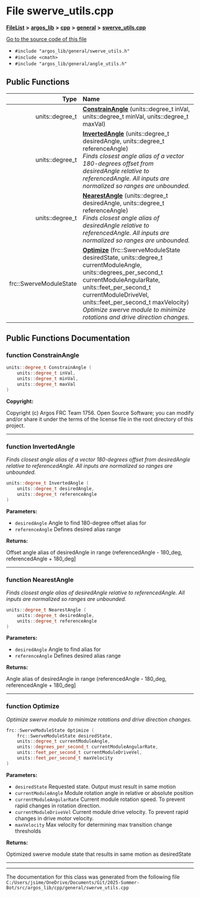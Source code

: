 

# File swerve\_utils.cpp



[**FileList**](files.md) **>** [**argos\_lib**](dir_f9cbf5730473812e84551a5945ef39f8.md) **>** [**cpp**](dir_cf4b00708d9639a2579b4441eb30ca52.md) **>** [**general**](dir_16b6c439f6536703101f25e459a4699b.md) **>** [**swerve\_utils.cpp**](swerve__utils_8cpp.md)

[Go to the source code of this file](swerve__utils_8cpp_source.md)



* `#include "argos_lib/general/swerve_utils.h"`
* `#include <cmath>`
* `#include "argos_lib/general/angle_utils.h"`





































## Public Functions

| Type | Name |
| ---: | :--- |
|  units::degree\_t | [**ConstrainAngle**](#function-constrainangle) (units::degree\_t inVal, units::degree\_t minVal, units::degree\_t maxVal) <br> |
|  units::degree\_t | [**InvertedAngle**](#function-invertedangle) (units::degree\_t desiredAngle, units::degree\_t referenceAngle) <br>_Finds closest angle alias of a vector 180-degrees offset from desiredAngle relative to referencedAngle. All inputs are normalized so ranges are unbounded._  |
|  units::degree\_t | [**NearestAngle**](#function-nearestangle) (units::degree\_t desiredAngle, units::degree\_t referenceAngle) <br>_Finds closest angle alias of desiredAngle relative to referencedAngle. All inputs are normalized so ranges are unbounded._  |
|  frc::SwerveModuleState | [**Optimize**](#function-optimize) (frc::SwerveModuleState desiredState, units::degree\_t currentModuleAngle, units::degrees\_per\_second\_t currentModuleAngularRate, units::feet\_per\_second\_t currentModuleDriveVel, units::feet\_per\_second\_t maxVelocity) <br>_Optimize swerve module to minimize rotations and drive direction changes._  |




























## Public Functions Documentation




### function ConstrainAngle 

```C++
units::degree_t ConstrainAngle (
    units::degree_t inVal,
    units::degree_t minVal,
    units::degree_t maxVal
) 
```





**Copyright:**

Copyright (c) Argos FRC Team 1756. Open Source Software; you can modify and/or share it under the terms of the license file in the root directory of this project. 





        

<hr>



### function InvertedAngle 

_Finds closest angle alias of a vector 180-degrees offset from desiredAngle relative to referencedAngle. All inputs are normalized so ranges are unbounded._ 
```C++
units::degree_t InvertedAngle (
    units::degree_t desiredAngle,
    units::degree_t referenceAngle
) 
```





**Parameters:**


* `desiredAngle` Angle to find 180-degree offset alias for 
* `referenceAngle` Defines desired alias range 



**Returns:**

Offset angle alias of desiredAngle in range (referencedAngle - 180\_deg, referencedAngle + 180\_deg] 





        

<hr>



### function NearestAngle 

_Finds closest angle alias of desiredAngle relative to referencedAngle. All inputs are normalized so ranges are unbounded._ 
```C++
units::degree_t NearestAngle (
    units::degree_t desiredAngle,
    units::degree_t referenceAngle
) 
```





**Parameters:**


* `desiredAngle` Angle to find alias for 
* `referenceAngle` Defines desired alias range 



**Returns:**

Angle alias of desiredAngle in range (referencedAngle - 180\_deg, referencedAngle + 180\_deg] 





        

<hr>



### function Optimize 

_Optimize swerve module to minimize rotations and drive direction changes._ 
```C++
frc::SwerveModuleState Optimize (
    frc::SwerveModuleState desiredState,
    units::degree_t currentModuleAngle,
    units::degrees_per_second_t currentModuleAngularRate,
    units::feet_per_second_t currentModuleDriveVel,
    units::feet_per_second_t maxVelocity
) 
```





**Parameters:**


* `desiredState` Requested state. Output must result in same motion 
* `currentModuleAngle` Module rotation angle in relative or absolute position 
* `currentModuleAngularRate` Current module rotation speed. To prevent rapid changes in rotation direction. 
* `currentModuleDriveVel` Current module drive velocity. To prevent rapid changes in drive motor velocity. 
* `maxVelocity` Max velocity for determining max transition change thresholds 



**Returns:**

Optimized swerve module state that results in same motion as desiredState 





        

<hr>

------------------------------
The documentation for this class was generated from the following file `C:/Users/jsime/OneDrive/Documents/Git/2025-Summer-Bot/src/argos_lib/cpp/general/swerve_utils.cpp`

